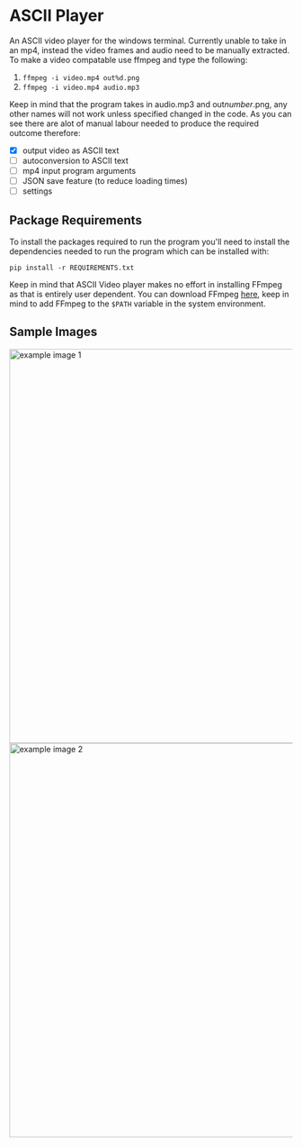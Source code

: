 # ASCII Player
An ASCII video player for the windows terminal. Currently unable to take in an mp4, instead the video frames and audio need to be manually extracted.
To make a video compatable use ffmpeg and type the following:

1. ```ffmpeg -i video.mp4 out%d.png```
2. ```ffmpeg -i video.mp4 audio.mp3```

Keep in mind that the program takes in audio.mp3 and out*number*.png, any other names will not work
unless specified changed in the code. As you can see there are alot of manual labour needed to produce
the required outcome therefore:

- [x] output video as ASCII text
- [ ] autoconversion to ASCII text
- [ ] mp4 input program arguments
- [ ] JSON save feature (to reduce loading times)
- [ ] settings

## Package Requirements
To install the packages required to run the program you'll need to install the dependencies needed to run the program which can be installed with:

```pip install -r REQUIREMENTS.txt```

Keep in mind that ASCII Video player makes no effort in installing FFmpeg as that is entirely user dependent. You can download FFmpeg [here](https://ffmpeg.org/),
keep in mind to add FFmpeg to the ```$PATH``` variable in the system environment.

## Sample Images
<img src="images/image1.JPG" alt="example image 1" width="700"/>
<img src="images/image2.JPG" alt="example image 2" width="700"/>
